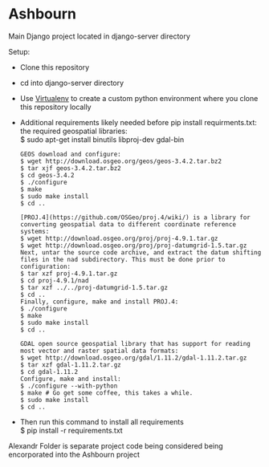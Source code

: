 # Ashbourn
Main Django project located in django-server directory    

Setup:
* Clone this repository     
* cd into django-server directory    
* Use [Virtualenv](https://virtualenv.pypa.io/en/stable/) to create a custom python environment where you clone this repository locally 
* Additional requirements likely needed before pip install requirments.txt:    
      the required geospatial libraries:    
      $ sudo apt-get install binutils libproj-dev gdal-bin    
            
      GEOS download and configure:        
      $ wget http://download.osgeo.org/geos/geos-3.4.2.tar.bz2      
      $ tar xjf geos-3.4.2.tar.bz2  
      $ cd geos-3.4.2   
      $ ./configure     
      $ make            
      $ sudo make install     
      $ cd .. 
            
      [PROJ.4](https://github.com/OSGeo/proj.4/wiki/) is a library for converting geospatial data to different coordinate reference systems:   
      $ wget http://download.osgeo.org/proj/proj-4.9.1.tar.gz     
      $ wget http://download.osgeo.org/proj/proj-datumgrid-1.5.tar.gz   
      Next, untar the source code archive, and extract the datum shifting files in the nad subdirectory. This must be done prior to configuration:    
      $ tar xzf proj-4.9.1.tar.gz   
      $ cd proj-4.9.1/nad     
      $ tar xzf ../../proj-datumgrid-1.5.tar.gz 
      $ cd ..     
      Finally, configure, make and install PROJ.4:    
      $ ./configure     
      $ make      
      $ sudo make install     
      $ cd ..     
      
      GDAL open source geospatial library that has support for reading most vector and raster spatial data formats:     
      $ wget http://download.osgeo.org/gdal/1.11.2/gdal-1.11.2.tar.gz   
      $ tar xzf gdal-1.11.2.tar.gz  
      $ cd gdal-1.11.2  
      Configure, make and install:  
      $ ./configure --with-python     
      $ make # Go get some coffee, this takes a while.      
      $ sudo make install     
      $ cd ..     
            
* Then run this command to install all requirements   
      $ pip install -r requirements.txt
      
      
Alexandr Folder is separate project code being considered being encorporated into the Ashbourn project
